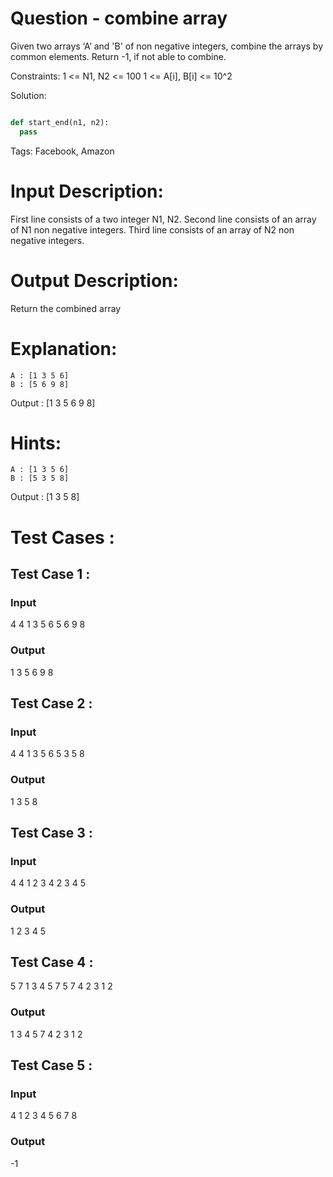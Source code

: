 # Question - combine array
Given two arrays ‘A’ and 'B' of non negative integers, combine the arrays by common elements. Return -1, if not able to combine.

Constraints:
1 <= N1, N2 <= 100
1 <= A[i], B[i] <= 10^2

Solution:

```python

def start_end(n1, n2):
  pass

```

Tags:
Facebook, Amazon

# Input Description:
First line consists of a two integer N1, N2.
Second line consists of an array of N1 non negative integers.
Third line consists of an array of N2 non negative integers.

# Output Description:
Return the combined array

# Explanation:
    A : [1 3 5 6] 
    B : [5 6 9 8]
 Output : [1 3 5 6 9 8] 


# Hints:
    A : [1 3 5 6] 
    B : [5 3 5 8]
 Output : [1 3 5 8]

# Test Cases :
## Test Case 1 :
### Input
4 4
1 3 5 6
5 6 9 8
### Output
1 3 5 6 9 8


## Test Case 2 :
### Input
4 4
1 3 5 6
5 3 5 8
### Output
1 3 5 8


## Test Case 3 :
### Input
4 4
1 2 3 4
2 3 4 5
### Output
1 2 3 4 5

## Test Case 4 :
5 7
1 3 4 5 7
5 7 4 2 3 1 2
### Output
1 3 4 5 7 4 2 3 1 2


## Test Case 5 :
### Input
4
1 2 3 4 
5 6 7 8
### Output
-1
